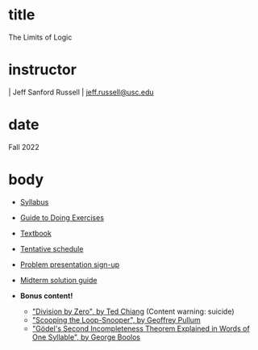 # title
The Limits of Logic

# instructor

| Jeff Sanford Russell
| <jeff.russell@usc.edu>

# date

Fall 2022

# body

-   [Syllabus](https://www.dropbox.com/s/g6emgm8w5v0r29b/syllabus-handout.pdf?dl=0)

-   [Guide to Doing Exercises](https://www.dropbox.com/s/rrfik8ifcnmhauc/exercises-handout.pdf?dl=0)

-   [Textbook](./limits-of-logic.pdf)

-   [Tentative schedule](https://docs.google.com/spreadsheets/d/1uqkt8W_ZWv--VIq04hdgOF4SXHckRUKf9ddntVlA8vo/edit?usp=sharing)

-   [Problem presentation sign-up](https://docs.google.com/spreadsheets/d/1P5wg0_PAFmDCQrEbr8XnXFL4_zplhAyWy2oavHuemKM/edit?usp=sharing)

-   [Midterm solution guide](./midterm-solutions-fall-2022.pdf)

-   **Bonus content!**
    
    +   ["Division by Zero", by Ted Chiang](https://www.dropbox.com/s/jaorm3rlbic2w24/chiang-division-by-zero.pdf?dl=0) (Content warning: suicide)
    +   ["Scooping the Loop-Snooper", by Geoffrey Pullum](http://www.lel.ed.ac.uk/~gpullum/loopsnoop.html)
    +   ["Gödel's Second Incompleteness Theorem Explained in Words of One Syllable", by George Boolos](https://www.dropbox.com/s/72ue1o684f4zltm/boolos-godel.pdf?dl=0)

    
